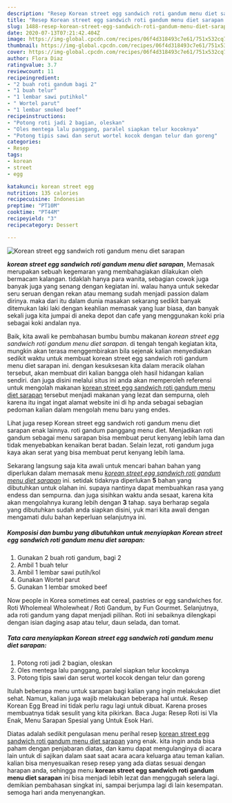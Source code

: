```yaml
---
description: "Resep Korean street egg sandwich roti gandum menu diet sarapan Lezat"
title: "Resep Korean street egg sandwich roti gandum menu diet sarapan Lezat"
slug: 1488-resep-korean-street-egg-sandwich-roti-gandum-menu-diet-sarapan-lezat
date: 2020-07-13T07:21:42.404Z
image: https://img-global.cpcdn.com/recipes/06f4d318493c7e61/751x532cq70/korean-street-egg-sandwich-roti-gandum-menu-diet-sarapan-foto-resep-utama.jpg
thumbnail: https://img-global.cpcdn.com/recipes/06f4d318493c7e61/751x532cq70/korean-street-egg-sandwich-roti-gandum-menu-diet-sarapan-foto-resep-utama.jpg
cover: https://img-global.cpcdn.com/recipes/06f4d318493c7e61/751x532cq70/korean-street-egg-sandwich-roti-gandum-menu-diet-sarapan-foto-resep-utama.jpg
author: Flora Diaz
ratingvalue: 3.7
reviewcount: 11
recipeingredient:
- "2 buah roti gandum bagi 2"
- "1 buah telur"
- "1 lembar sawi putihkol"
- " Wortel parut"
- "1 lembar smoked beef"
recipeinstructions:
- "Potong roti jadi 2 bagian, oleskan"
- "Oles mentega lalu panggang, paralel siapkan telur kocoknya"
- "Potong tipis sawi dan serut wortel kocok dengan telur dan goreng"
categories:
- Resep
tags:
- korean
- street
- egg

katakunci: korean street egg 
nutrition: 135 calories
recipecuisine: Indonesian
preptime: "PT10M"
cooktime: "PT44M"
recipeyield: "3"
recipecategory: Dessert

---
```



![Korean street egg sandwich roti gandum menu diet sarapan](https://img-global.cpcdn.com/recipes/06f4d318493c7e61/751x532cq70/korean-street-egg-sandwich-roti-gandum-menu-diet-sarapan-foto-resep-utama.jpg)

<b><i>korean street egg sandwich roti gandum menu diet sarapan</i></b>, Memasak merupakan sebuah kegemaran yang membahagiakan dilakukan oleh bermacam kalangan. tidaklah hanya para wanita, sebagian cowok juga banyak juga yang senang dengan kegiatan ini. walau hanya untuk sekedar seru seruan dengan rekan atau memang sudah menjadi passion dalam dirinya. maka dari itu dalam dunia masakan sekarang sedikit banyak ditemukan laki laki dengan keahlian memasak yang luar biasa, dan banyak sekali juga kita jumpai di aneka depot dan cafe yang menggunakan koki pria sebagai koki andalan nya.

Baik, kita awali ke pembahasan bumbu bumbu makanan <i>korean street egg sandwich roti gandum menu diet sarapan</i>. di tengah tengah kegiatan kita, mungkin akan terasa menggembirakan bila sejenak kalian menyediakan sedikit waktu untuk membuat korean street egg sandwich roti gandum menu diet sarapan ini. dengan kesuksesan kita dalam meracik olahan tersebut, akan membuat diri kalian bangga oleh hasil hidangan kalian sendiri. dan juga disini melalui situs ini anda akan memperoleh referensi untuk mengolah makanan <u>korean street egg sandwich roti gandum menu diet sarapan</u> tersebut menjadi makanan yang lezat dan sempurna, oleh karena itu ingat ingat alamat website ini di hp anda sebagai sebagian pedoman kalian dalam mengolah menu baru yang endes.

Lihat juga resep Korean street egg sandwich roti gandum menu diet sarapan enak lainnya. roti gandum panggang menu diet. Menjadikan roti gandum sebagai menu sarapan bisa membuat perut kenyang lebih lama dan tidak menyebabkan kenaikan berat badan. Selain lezat, roti gandum juga kaya akan serat yang bisa membuat perut kenyang lebih lama.


Sekarang langsung saja kita awali untuk mencari bahan bahan yang diperlukan dalam memasak menu <u><i>korean street egg sandwich roti gandum menu diet sarapan</i></u> ini. setidak tidaknya diperlukan <b>5</b> bahan yang dibutuhkan untuk olahan ini. supaya nantinya dapat membuahkan rasa yang endess dan sempurna. dan juga sisihkan waktu anda sesaat, karena kita akan mengolahnya kurang lebih dengan <b>3</b> tahap. saya berharap segala yang dibutuhkan sudah anda siapkan disini, yuk mari kita awali dengan mengamati dulu bahan keperluan selanjutnya ini.

<!--inarticleads1-->

##### Komposisi dan bumbu yang dibutuhkan untuk menyiapkan Korean street egg sandwich roti gandum menu diet sarapan:

1. Gunakan 2 buah roti gandum, bagi 2
1. Ambil 1 buah telur
1. Ambil 1 lembar sawi putih/kol
1. Gunakan  Wortel parut
1. Gunakan 1 lembar smoked beef


Now people in Korea sometimes eat cereal, pastries or egg sandwiches for. Roti Wholemeal Wholewheat / Roti Gandum, by Fun Gourmet. Selanjutnya, ada roti gandum yang dapat menjadi pilihan. Roti ini sebaiknya dilengkapi dengan isian daging asap atau telur, daun selada, dan tomat. 

<!--inarticleads2-->

##### Tata cara menyiapkan Korean street egg sandwich roti gandum menu diet sarapan:

1. Potong roti jadi 2 bagian, oleskan
1. Oles mentega lalu panggang, paralel siapkan telur kocoknya
1. Potong tipis sawi dan serut wortel kocok dengan telur dan goreng


Itulah beberapa menu untuk sarapan bagi kalian yang ingin melakukan diet sehat. Namun, kalian juga wajib melakukan beberapa hal untuk. Resep Korean Egg Bread ini tidak perlu ragu lagi untuk dibuat. Karena proses membuatnya tidak sesulit yang kita pikirkan. Baca Juga: Resep Roti isi Vla Enak, Menu Sarapan Spesial yang Untuk Esok Hari. 

Diatas adalah sedikit pengulasan menu perihal resep <u>korean street egg sandwich roti gandum menu diet sarapan</u> yang enak. kita ingin anda bisa paham dengan penjabaran diatas, dan kamu dapat mengulanginya di acara lain untuk di sajikan dalam saat saat acara acara keluarga atau teman kalian. kalian bisa menyesuaikan resep resep yang ada diatas sesuai dengan harapan anda, sehingga menu <b>korean street egg sandwich roti gandum menu diet sarapan</b> ini bisa menjadi lebih lezat dan menggugah selera lagi. demikian pembahasan singkat ini, sampai berjumpa lagi di lain kesempatan. semoga hari anda menyenangkan.
